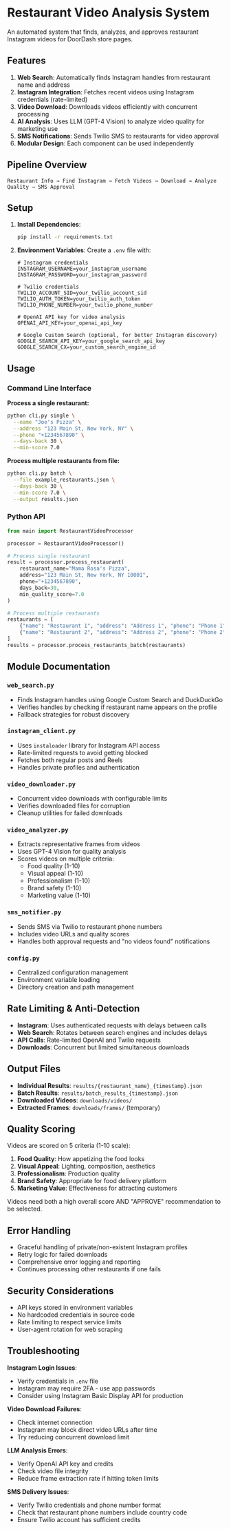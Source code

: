 # Restaurant Video Analysis System

An automated system that finds, analyzes, and approves restaurant Instagram videos for DoorDash store pages.

## Features

1. **Web Search**: Automatically finds Instagram handles from restaurant name and address
2. **Instagram Integration**: Fetches recent videos using Instagram credentials (rate-limited)
3. **Video Download**: Downloads videos efficiently with concurrent processing
4. **AI Analysis**: Uses LLM (GPT-4 Vision) to analyze video quality for marketing use
5. **SMS Notifications**: Sends Twilio SMS to restaurants for video approval
6. **Modular Design**: Each component can be used independently

## Pipeline Overview

```
Restaurant Info → Find Instagram → Fetch Videos → Download → Analyze Quality → SMS Approval
```

## Setup

1. **Install Dependencies**:
   ```bash
   pip install -r requirements.txt
   ```

2. **Environment Variables**: Create a `.env` file with:
   ```env
   # Instagram credentials
   INSTAGRAM_USERNAME=your_instagram_username
   INSTAGRAM_PASSWORD=your_instagram_password

   # Twilio credentials
   TWILIO_ACCOUNT_SID=your_twilio_account_sid
   TWILIO_AUTH_TOKEN=your_twilio_auth_token
   TWILIO_PHONE_NUMBER=your_twilio_phone_number

   # OpenAI API key for video analysis
   OPENAI_API_KEY=your_openai_api_key

   # Google Custom Search (optional, for better Instagram discovery)
   GOOGLE_SEARCH_API_KEY=your_google_search_api_key
   GOOGLE_SEARCH_CX=your_custom_search_engine_id
   ```

## Usage

### Command Line Interface

**Process a single restaurant:**
```bash
python cli.py single \
  --name "Joe's Pizza" \
  --address "123 Main St, New York, NY" \
  --phone "+1234567890" \
  --days-back 30 \
  --min-score 7.0
```

**Process multiple restaurants from file:**
```bash
python cli.py batch \
  --file example_restaurants.json \
  --days-back 30 \
  --min-score 7.0 \
  --output results.json
```

### Python API

```python
from main import RestaurantVideoProcessor

processor = RestaurantVideoProcessor()

# Process single restaurant
result = processor.process_restaurant(
    restaurant_name="Mama Rosa's Pizza",
    address="123 Main St, New York, NY 10001", 
    phone="+1234567890",
    days_back=30,
    min_quality_score=7.0
)

# Process multiple restaurants
restaurants = [
    {"name": "Restaurant 1", "address": "Address 1", "phone": "Phone 1"},
    {"name": "Restaurant 2", "address": "Address 2", "phone": "Phone 2"}
]
results = processor.process_restaurants_batch(restaurants)
```

## Module Documentation

### `web_search.py`
- Finds Instagram handles using Google Custom Search and DuckDuckGo
- Verifies handles by checking if restaurant name appears on the profile
- Fallback strategies for robust discovery

### `instagram_client.py`
- Uses `instaloader` library for Instagram API access
- Rate-limited requests to avoid getting blocked
- Fetches both regular posts and Reels
- Handles private profiles and authentication

### `video_downloader.py`
- Concurrent video downloads with configurable limits
- Verifies downloaded files for corruption
- Cleanup utilities for failed downloads

### `video_analyzer.py`
- Extracts representative frames from videos
- Uses GPT-4 Vision for quality analysis
- Scores videos on multiple criteria:
  - Food quality (1-10)
  - Visual appeal (1-10)
  - Professionalism (1-10)
  - Brand safety (1-10)
  - Marketing value (1-10)

### `sms_notifier.py`
- Sends SMS via Twilio to restaurant phone numbers
- Includes video URLs and quality scores
- Handles both approval requests and "no videos found" notifications

### `config.py`
- Centralized configuration management
- Environment variable loading
- Directory creation and path management

## Rate Limiting & Anti-Detection

- **Instagram**: Uses authenticated requests with delays between calls
- **Web Search**: Rotates between search engines and includes delays
- **API Calls**: Rate-limited OpenAI and Twilio requests
- **Downloads**: Concurrent but limited simultaneous downloads

## Output Files

- **Individual Results**: `results/{restaurant_name}_{timestamp}.json`
- **Batch Results**: `results/batch_results_{timestamp}.json`
- **Downloaded Videos**: `downloads/videos/`
- **Extracted Frames**: `downloads/frames/` (temporary)

## Quality Scoring

Videos are scored on 5 criteria (1-10 scale):
1. **Food Quality**: How appetizing the food looks
2. **Visual Appeal**: Lighting, composition, aesthetics
3. **Professionalism**: Production quality
4. **Brand Safety**: Appropriate for food delivery platform
5. **Marketing Value**: Effectiveness for attracting customers

Videos need both a high overall score AND "APPROVE" recommendation to be selected.

## Error Handling

- Graceful handling of private/non-existent Instagram profiles
- Retry logic for failed downloads
- Comprehensive error logging and reporting
- Continues processing other restaurants if one fails

## Security Considerations

- API keys stored in environment variables
- No hardcoded credentials in source code
- Rate limiting to respect service limits
- User-agent rotation for web scraping

## Troubleshooting

**Instagram Login Issues**:
- Verify credentials in `.env` file
- Instagram may require 2FA - use app passwords
- Consider using Instagram Basic Display API for production

**Video Download Failures**:
- Check internet connection
- Instagram may block direct video URLs after time
- Try reducing concurrent download limit

**LLM Analysis Errors**:
- Verify OpenAI API key and credits
- Check video file integrity
- Reduce frame extraction rate if hitting token limits

**SMS Delivery Issues**:
- Verify Twilio credentials and phone number format
- Check that restaurant phone numbers include country code
- Ensure Twilio account has sufficient credits